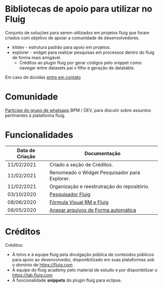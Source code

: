 # Bibliotecas de apoio para utilizar no Fluig

Conjunto de soluções para serem utilizados em projetos fluig que foram criados com objetivo de apoiar a comunidade de desenvolvedores.

- kitdev - estrutura padrão para apoio em projetos.
- explorer - widget para realizar pesquisas em processos dentro do fluig de forma mais amigável.
	- Créditos ao plugin fluig por gerar códigos pelo snippet como: navegar entre datasets pai x filho e geração de datatable.




Em caso de dúvidas [entre em contato](https://willian.eti.br/contato/)

# Comunidade

[Participe do grupo de whatsapp](https://willian.eti.br/grupo-whatsapp-fluig-duvidas-sobre-fluig-e-comunidade/) BPM / DEV, para discutir sobre assuntos pertinentes à plataforma fluig.

# Funcionalidades

| Data de Criação | Documentação |
| ------ | ------ |
| 11/02/2021 | Criado a seção de Créditos. |
| 11/02/2021 | Renomeado o Widget Pesquisador para Explorer. |
| 11/02/2021 | Organização e reestrutração do repositório. |
| 03/10/2020 | [Pesquisador Fluig](https://willian.eti.br/pesquisador-generico-de-dados-de-processos-no-fluig/) |
| 08/06/2020 | [Fórmula Visual RM e  Fluig](https://willian.eti.br/pesquisador-generico-de-dados-de-processos-no-fluig/) |
| 06/05/2020 | [Anexar arquivos de Forma automática](https://willian.eti.br/como-inserir-anexos-no-processo-do-fuig-de-forma-automatica/) |
 
# Créditos

Créditos:
- À totvs e à equipe fluig pela divulgação pública de conteúdos públicos para apoio ao desenvolvedor, disponibilizado em suas plataformas sob o domínio de https://fluig.com .
- À equipe do fluig academy pelo material de estudo e por disponibilizar o https://lab.fluig.com
- À funcionalidade **snippets** do plugin fluig para eclipse.


